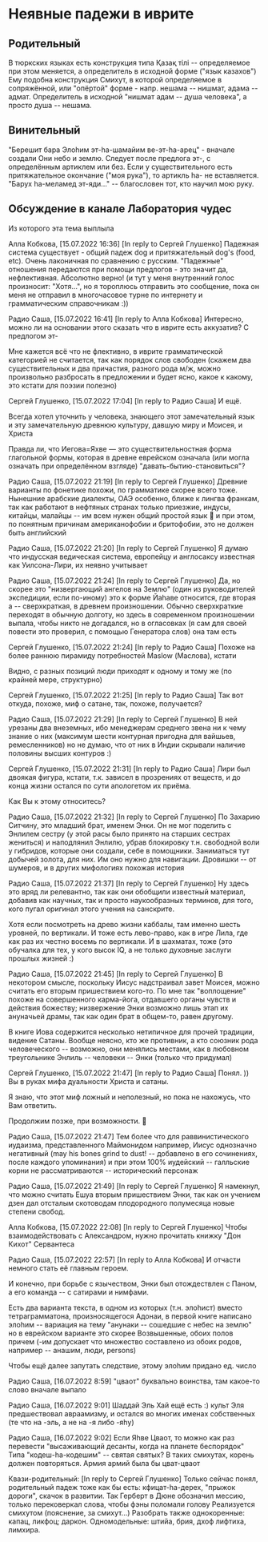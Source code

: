 # Неявные падежи в иврите

## Родительный

В тюркских языках есть конструкция типа Қазақ тілі -- определяемое при этом меняется, а определитель в исходной форме ("язык казахов")
Ему подобна конструкция Смихут, в которой определяемое в сопряжённой, или "опёртой" форме - напр. нешама -- нишмат, адама -- адмат.
Определитель в исходной "нишмат адам -- душа человека", а просто душа -- нешама.

## Винительный

"Берешит бара Элоhим эт-hа-шамайим ве-эт-hа-арец" - вначале создали Они небо и землю. Следует после предлога эт-, с определённым артиклем или без.
Если у существительного есть притяжательное окончание ("моя рука"), то артикль hа- не вставляется.
"Барух hа-меламед эт-яди..." -- благословен тот, кто научил мою руку.

## Обсуждение в канале Лаборатория чудес
Из которого эта тема выплыла

Алла Кобкова, [15.07.2022 16:36]
[In reply to Сергей Глушенко]
Падежная система существует - общий падеж dog и притяжательный dog's (food, etc). Очень лаконичная по сравнению с русским. "Падежные" отношения передаются при помощи предлогов - это значит да, нефлективная. Абсолютно верно! (и тут у меня внутренний голос произносит: "Хотя...", но я тороплюсь отправить это сообщение, пока он меня не отправил в многочасовое турне по интернету и грамматическим справочникам :))

Радио Саша, [15.07.2022 16:41]
[In reply to Алла Кобкова]
Интересно, можно ли на основании этого сказать что в иврите есть аккузатив? С предлогом эт-

Мне кажется всё что не флективно, в иврите грамматической категорией не считается, так как порядок слов свободен (скажем два существительных и два причастия, разного рода м/ж, можно произвольно разбросать в предложении и будет ясно, какое к какому, это кстати для поэзии полезно)

Сергей Глушенко, [15.07.2022 17:04]
[In reply to Радио Саша]
И ещё. 

Всегда хотел уточнить у человека, знающего этот замечательный язык и эту замечательную древнюю культуру, давшую миру и Моисея, и Христа

Правда ли, что Иегова=Яхве —  это существительностная форма глагольной формы, которая в древне еврейском означала (или могла означать при определённом взгляде) "давать-бытию-становиться"?

Радио Саша, [15.07.2022 21:19]
[In reply to Сергей Глушенко]
Древние варианты по фонетике похожи, по грамматике скорее всего тоже. Нынешние арабские диалекты, ОАЭ особенно, ближе к лингва франкам, так как работают в нефтяных странах только приезжие, индусы, китайцы, малайцы -- им всем нужен общий простой язык 👅 и при этом, по понятным причинам американофобии и бритофобии, это не должен быть английский

Радио Саша, [15.07.2022 21:20]
[In reply to Сергей Глушенко]
Я думаю что индусская ведическая система, европейцу и англосаксу известная как Уилсона-Лири, их неявно учитывает

Радио Саша, [15.07.2022 21:24]
[In reply to Сергей Глушенко]
Да, но скорее это "низвергающий ангелов на Землю" (один из руководителей экспедиции, если по-иному) это к форме Йаhaве относится, где вторая а -- сверхкраткая, в древнем произношении. Обычно сверхкраткие переходят в обычную долготу, но здесь в современном произношении выпала, чтобы никто не догадался, но в огласовках (я сам для своей повести это проверил, с помощью Генератора слов) она там есть

Сергей Глушенко, [15.07.2022 21:24]
[In reply to Радио Саша]
Похоже на более раннюю пирамиду потребностей Maslow (Маслова), кстати 

Видно, с разных позиций люди приходят к одному и тому же (по крайней мере, структурно)

Сергей Глушенко, [15.07.2022 21:25]
[In reply to Радио Саша]
Так вот откуда, похоже, миф о сатане, так, похоже, получается?

Радио Саша, [15.07.2022 21:29]
[In reply to Сергей Глушенко]
В ней урезаны два внеземных, ибо менеджерам среднего звена ни к чему знание о них (максимум шести контурная пригодна для вайшьев, ремесленников) но не думаю, что от них в Индии скрывали наличие половины высших контуров :)

Сергей Глушенко, [15.07.2022 21:31]
[In reply to Радио Саша]
Лири был двоякая фигура, кстати, т.к. зависел в прозрениях от веществ, и до конца жизни остался по сути апологетом их приёма.

Как Вы к этому относитесь?

Радио Саша, [15.07.2022 21:32]
[In reply to Сергей Глушенко]
По Захарию Ситчину, это младший брат, именем Энки. Он не мог поделить с Энлилем сестру (у этой расы было принято на старших сестрах жениться) и наподлянил Энлилю, убрав блокировку т.н. свободной воли у гибридов, которые они создали, себе в помощники. Заниматься тут добычей золота, для них. Им оно нужно для навигации.
Дровишки -- от шумеров, и в других мифологиях похожая история

Радио Саша, [15.07.2022 21:37]
[In reply to Сергей Глушенко]
Ну здесь это вряд ли релевантно, так как они обобщили известный материал, добавив как научных, так и просто наукообразных терминов, для того, кого пугал оригинал этого учения на санскрите.

Хотя если посмотреть на древо жизни каббалы, там именно шесть уровней, по вертикали. И тоже есть лево-право, как в игре Лила, где как раз их честно восемь по вертикали.
И в шахматах, тоже (это обучалка для тех, у кого высок IQ, а не только духовные заслуги прошлых жизней :)

Радио Саша, [15.07.2022 21:45]
[In reply to Сергей Глушенко]
В некотором смысле, поскольку Иисус надстраивал завет Моисея, можно считать его вторым пришествием кого-то. По мне так "воплощение" похоже на совершенного карма-йога, отдавшего органы чувств и действия божеству; низвержение Энки возможно лишь этап их ануначьей драмы, так как один брат в общем-то, равен другому.

В книге Иова содержится несколько нетипичное для прочей традиции, видение Сатаны. Вообще неясно, кто же противник, а кто союзник рода человеческого -- возможно, они менялись местами, как в любовном треугольнике Энлиль -- человеки -- Энки (только что придумал)

Сергей Глушенко, [15.07.2022 21:47]
[In reply to Радио Саша]
Понял. )) Вы в руках мифа дуальности Христа и сатаны.

Я знаю, что этот миф ложный и неполезный, но пока не нахожусь, что Вам ответить.

Продолжим позже, при возможности. 🙏

Радио Саша, [15.07.2022 21:47]
Тем более что для раввинистического иудаизма, представленного Маймонидом например, Иисус однозначно негативный (may his bones grind to dust! -- добавлено в его сочинениях, после каждого упоминания) и при этом 100% иудейский -- галльские корни не рассматриваются -- исторический персонаж

Радио Саша, [15.07.2022 21:49]
[In reply to Сергей Глушенко]
Я намекнул, что можно считать Ешуа вторым пришествием Энки, так как он учением дзен дал отсталым скотоводам плодородного полумесяца новые степени свобод.

Алла Кобкова, [15.07.2022 22:08]
[In reply to Сергей Глушенко]
Чтобы взаимодействовать с Александром, нужно прочитать книжку "Дон Кихот" Сервантеса

Радио Саша, [15.07.2022 22:57]
[In reply to Алла Кобкова]
И отчасти немного стать её главным героем.

И конечно, при борьбе с язычеством, Энки был отождествлен с Паном, а его команда -- с сатирами и нимфами.

Есть два варианта текста, в одном из которых (т.н. элоhист) вместо тетраграмматона, произносящегося Адонаи, в первой книге написано элоhим -- вариация на тему "анунаки -- сошедшие с небес на землю" но в еврейском варианте это скорее Возвышенные, обоих полов причем (-им допускает что множество составлено из обоих родов, например -- анашим, люди, persons)

Чтобы ещё далее запутать следствие, этому элоhим придано ед. число

Радио Саша, [16.07.2022 8:59]
"цваот" буквально воинства, там какое-то слово вначале выпало

Радио Саша, [16.07.2022 9:01]
Шаддай Эль Хай ещё есть :) культ Эля предшествовал авраамизму, и остался во многих именах собственных (те что на -эль, а не на -я либо -яhу)

Радио Саша, [16.07.2022 9:02]
Если Яhве Цваот, то можно как раз перевести "высаживающий десанты, когда на планете беспорядок"
Типа "кодеш-hа-кодешим" -- святая святых? В таких смихутах, корень должен повторяться. Армия армий была бы цват-цваот

Квази-родительный:
[In reply to Сергей Глушенко]
Только сейчас понял, родительный падеж тоже как бы есть: кфицат-hа-дерех, "прыжок дороги", скачок в развитии. Так Герберт в Дюне обозначил мессию, только перековеркал слова, чтобы фэны поломали голову
Реализуется смихутом (пояснение, за смихут...)
Разобрать также однокоренные: капац, ликфоц; даркон.
Одномодельные: штийа, брия, дхоф лифтиха, лимхира.
